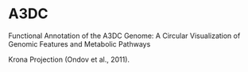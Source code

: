 # A3DC
Functional Annotation of the A3DC Genome: A Circular Visualization of Genomic Features and Metabolic Pathways

Krona Projection (Ondov et al., 2011).  
